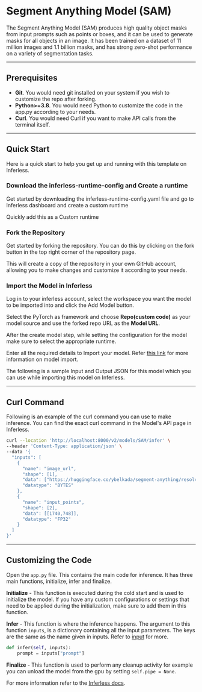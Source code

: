 # Segment Anything Model (SAM)
The Segment Anything Model (SAM) produces high quality object masks from input prompts such as points or boxes, and it can be used to generate masks for all objects in an image. It has been trained on a dataset of 11 million images and 1.1 billion masks, and has strong zero-shot performance on a variety of segmentation tasks.

---
## Prerequisites
- **Git**. You would need git installed on your system if you wish to customize the repo after forking.
- **Python>=3.8**. You would need Python to customize the code in the app.py according to your needs.
- **Curl**. You would need Curl if you want to make API calls from the terminal itself.

---
## Quick Start
Here is a quick start to help you get up and running with this template on Inferless.

### Download the inferless-runtime-config and Create a runtime 
Get started by downloading the inferless-runtime-config.yaml file and go to Inferless dashboard and create a custom runtime 

Quickly add this as a Custom runtime

### Fork the Repository
Get started by forking the repository. You can do this by clicking on the fork button in the top right corner of the repository page.

This will create a copy of the repository in your own GitHub account, allowing you to make changes and customize it according to your needs.

### Import the Model in Inferless
Log in to your inferless account, select the workspace you want the model to be imported into and click the Add Model button.

Select the PyTorch as framework and choose **Repo(custom code)** as your model source and use the forked repo URL as the **Model URL**.

After the create model step, while setting the configuration for the model make sure to select the appropriate runtime.

Enter all the required details to Import your model. Refer [this link](https://docs.inferless.com/integrations/github-custom-code) for more information on model import.

The following is a sample Input and Output JSON for this model which you can use while importing this model on Inferless.

---
## Curl Command
Following is an example of the curl command you can use to make inference. You can find the exact curl command in the Model's API page in Inferless.
```bash
curl --location 'http://localhost:8000/v2/models/SAM/infer' \
--header 'Content-Type: application/json' \
--data '{
  "inputs": [
    {
      "name": "image_url",
      "shape": [1],
      "data": ["https://huggingface.co/ybelkada/segment-anything/resolve/main/assets/car.png"],
      "datatype": "BYTES"
    },
    {
      "name": "input_points",
      "shape": [2],
      "data": [[1740,748]],
      "datatype": "FP32"
    }
  ]
}'

```


---
## Customizing the Code
Open the `app.py` file. This contains the main code for inference. It has three main functions, initialize, infer and finalize.

**Initialize** -  This function is executed during the cold start and is used to initialize the model. If you have any custom configurations or settings that need to be applied during the initialization, make sure to add them in this function.

**Infer** - This function is where the inference happens. The argument to this function `inputs`, is a dictionary containing all the input parameters. The keys are the same as the name given in inputs. Refer to [input](#input) for more.

```python
def infer(self, inputs):
    prompt = inputs["prompt"]
```

**Finalize** - This function is used to perform any cleanup activity for example you can unload the model from the gpu by setting `self.pipe = None`.


For more information refer to the [Inferless docs](https://docs.inferless.com/).
